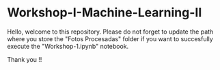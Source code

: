 # Workshop-I-Machine-Learning-II

Hello, welcome to this repository. Please do not forget to update the path where you store the "Fotos Procesadas" folder if you want to succesfully execute the "Workshop-1.ipynb" notebook. 

Thank you !!
